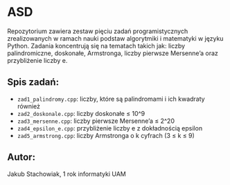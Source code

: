 # ASD

Repozytorium zawiera zestaw pięciu zadań programistycznych zrealizowanych w ramach nauki podstaw algorytmiki i matematyki w języku Python. Zadania koncentrują się na tematach takich jak: liczby palindromiczne, doskonałe, Armstronga, liczby pierwsze Mersenne’a oraz przybliżenie liczby e.

## Spis zadań:
- `zad1_palindromy.cpp`: liczby, które są palindromami i ich kwadraty również
- `zad2_doskonale.cpp`: liczby doskonałe ≤ 10^9
- `zad3_mersenne.cpp`: liczby pierwsze Mersenne’a ≤ 2^20
- `zad4_epsilon_e.cpp`: przybliżenie liczby e z dokładnością epsilon
- `zad5_armstrong.cpp`: liczby Armstronga o k cyfrach (3 ≤ k ≤ 9)

## Autor:
Jakub Stachowiak, 1 rok informatyki UAM
